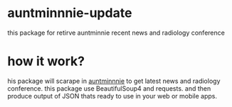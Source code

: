 # auntminnnie-update
this package for retirve auntminnie recent news and radiology conference

# how it work?
his package will scarape in [auntminnnie](https://www.auntminnie.com/) to get latest news and radiology conference.
this package use BeautifulSoup4 and requests.
and then produce output of JSON thats ready to use in your web or mobile apps.
